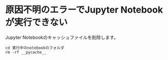 # 原因不明のエラーでJupyter Notebookが実行できない

Jupyter Notebookのキャッシュファイルを削除します。

```
cd 実行中のnotebookのフォルダ
rm -rf __pycache__
```
